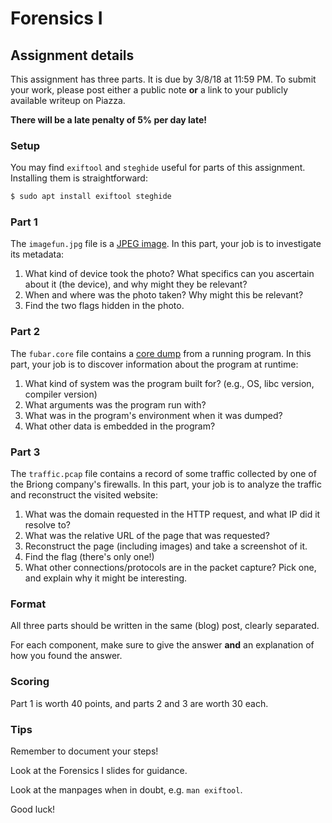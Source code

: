 # Forensics I

## Assignment details

This assignment has three parts. It is due by 3/8/18 at 11:59 PM. To submit your work, please post
either a public note **or** a link to your publicly available writeup on Piazza.

**There will be a late penalty of 5% per day late!**

### Setup

You may find `exiftool` and `steghide` useful for parts of this assignment. Installing them
is straightforward:

```bash
$ sudo apt install exiftool steghide
```

### Part 1

The `imagefun.jpg` file is a [JPEG image](https://en.wikipedia.org/wiki/JPEG). In this part,
your job is to investigate its metadata:

1. What kind of device took the photo? What specifics can you ascertain about it (the device), and
why might they be relevant?
2. When and where was the photo taken? Why might this be relevant?
3. Find the two flags hidden in the photo.

### Part 2

The `fubar.core` file contains a [core dump](https://en.wikipedia.org/wiki/Core_dump) from a
running program. In this part, your job is to discover information about the program at runtime:

1. What kind of system was the program built for? (e.g., OS, libc version, compiler version)
2. What arguments was the program run with?
3. What was in the program's environment when it was dumped?
4. What other data is embedded in the program?

### Part 3

The `traffic.pcap` file contains a record of some traffic collected by one of the Briong company's
firewalls. In this part, your job is to analyze the traffic and reconstruct the visited website:

1. What was the domain requested in the HTTP request, and what IP did it resolve to?
2. What was the relative URL of the page that was requested?
3. Reconstruct the page (including images) and take a screenshot of it.
4. Find the flag (there's only one!)
5. What other connections/protocols are in the packet capture? Pick one, and explain why it
might be interesting.

### Format

All three parts should be written in the same (blog) post, clearly separated.

For each component, make sure to give the answer **and** an explanation of how you found the
answer.

### Scoring

Part 1 is worth 40 points, and parts 2 and 3 are worth 30 each.

### Tips

Remember to document your steps!

Look at the Forensics I slides for guidance.

Look at the manpages when in doubt, e.g. `man exiftool`.

Good luck!
